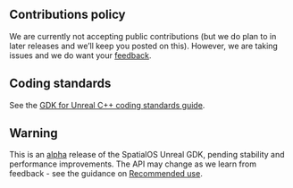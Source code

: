## Contributions policy

We are currently not accepting public contributions (but we do plan to in 
later releases and we’ll keep you posted on this). However, we are taking issues and we do want your 
[feedback](./README.md#give-us-feedback).

## Coding standards
See the [GDK for Unreal C++ coding standards guide](./SpatialGDK/Documentation/contributions/unreal-gdk-coding-standards.md).

## Warning
This is an [alpha](https://docs.improbable.io/reference/latest/shared/release-policy#maturity-stages) release of the SpatialOS Unreal GDK, pending stability and performance improvements. The API may change as we learn from feedback - see the guidance on [Recommended use](https://docs.improbable.io/unreal/latest/content/recommended-use).